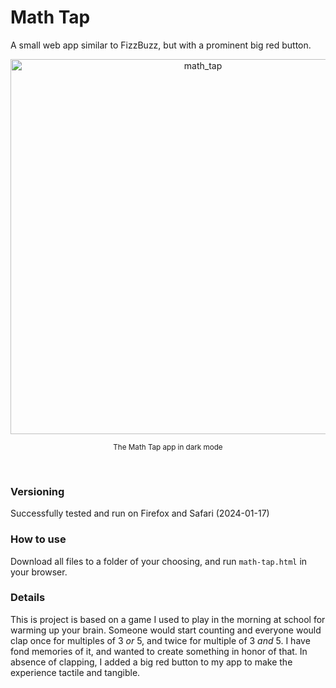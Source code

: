 # Math Tap

A small web app similar to FizzBuzz, but with a prominent big red button.

<div align="center">
    <img width="600" alt="math_tap" src="">
    <p><sup>The Math Tap app in dark mode</sup></p>
    <br>
</div>

### Versioning
Successfully tested and run on Firefox and Safari (2024-01-17)

### How to use
Download all files to a folder of your choosing, and run `math-tap.html` in your browser.

### Details
This is project is based on a game I used to play in the morning at school for warming up your brain. Someone would start counting and everyone would clap once for multiples of 3 *or* 5, and twice for multiple of 3 *and* 5. I have fond memories of it, and wanted to create something in honor of that. In absence of clapping, I added a big red button to my app to make the experience tactile and tangible.